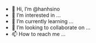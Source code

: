 - 👋 Hi, I’m @hanhsino
- 👀 I’m interested in ...
- 🌱 I’m currently learning ...
- 💞️ I’m looking to collaborate on ...
- 📫 How to reach me ...

<!---
hanhsino/hanhsino is a ✨ special ✨ repository because its `README.md` (this file) appears on your GitHub profile.
You can click the Preview link to take a look at your changes.
--->
